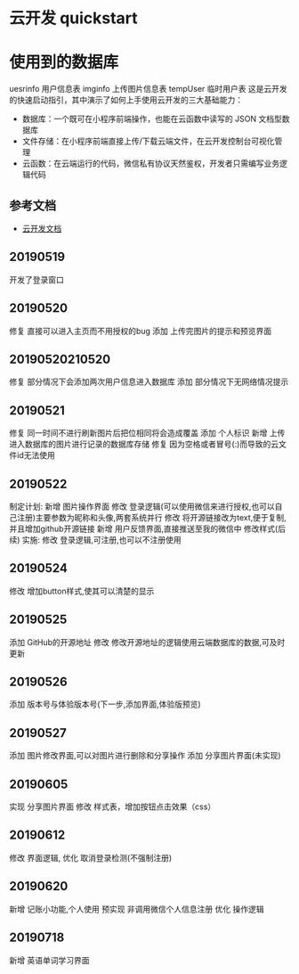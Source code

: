 # 云开发 quickstart
# 使用到的数据库
uesrinfo 用户信息表
imginfo  上传图片信息表
tempUser 临时用户表
这是云开发的快速启动指引，其中演示了如何上手使用云开发的三大基础能力：

- 数据库：一个既可在小程序前端操作，也能在云函数中读写的 JSON 文档型数据库
- 文件存储：在小程序前端直接上传/下载云端文件，在云开发控制台可视化管理
- 云函数：在云端运行的代码，微信私有协议天然鉴权，开发者只需编写业务逻辑代码

## 参考文档

- [云开发文档](https://developers.weixin.qq.com/miniprogram/dev/wxcloud/basis/getting-started.html)

## 20190519

开发了登录窗口
## 20190520
修复  直接可以进入主页而不用授权的bug
添加  上传完图片的提示和预览界面
## 20190520210520
修复  部分情况下会添加两次用户信息进入数据库
添加  部分情况下无网络情况提示
## 20190521
修复  同一时间不进行刷新图片后把位相同将会造成覆盖
添加  个人标识
新增  上传进入数据库的图片进行记录的数据库存储
修复  因为空格或者冒号(:)而导致的云文件id无法使用
## 20190522
制定计划:
    新增  图片操作界面
    修改  登录逻辑(可以使用微信来进行授权,也可以自己注册)主要参数为昵称和头像,两套系统并行
    修改  将开源链接改为text,便于复制,并且增加github开源链接
    新增  用户反馈界面,直接推送至我的微信中
    修改样式(后续)
实施:
修改  登录逻辑,可注册,也可以不注册使用
## 20190524
修改  增加button样式,使其可以清楚的显示
## 20190525
添加  GitHub的开源地址
修改  修改开源地址的逻辑使用云端数据库的数据,可及时更新
## 20190526
添加  版本号与体验版本号(下一步,添加界面,体验版预览)
## 20190527
添加  图片修改界面,可以对图片进行删除和分享操作
添加  分享图片界面(未实现)
## 20190605
实现  分享图片界面
修改  样式表，增加按钮点击效果（css）
## 20190612
修改  界面逻辑,
优化  取消登录检测(不强制注册)
## 20190620
新增  记账小功能,个人使用
预实现  非调用微信个人信息注册
优化  操作逻辑
## 20190718
新增  英语单词学习界面

